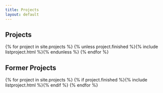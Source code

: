 ```yaml
---
title: Projects
layout: default
---
```


<style>
ul {
  columns: 3;
  -webkit-columns: 3;
  -moz-columns: 3;
}
</style>


## Projects

{% for project in site.projects %}
{% unless project.finished %}{% include listproject.html %}{% endunless %}
{% endfor %}


## Former Projects

{% for project in site.projects %}
{% if project.finished %}{% include listproject.html %}{% endif %}
{% endfor %}
